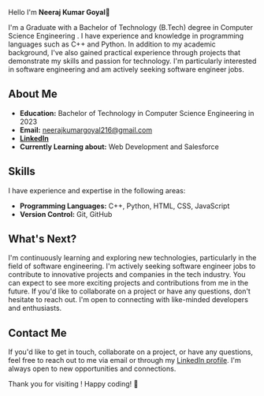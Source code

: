 
Hello I'm **Neeraj Kumar Goyal**👋

I'm a Graduate with a Bachelor of Technology (B.Tech) degree in Computer Science Engineering . I have experience and knowledge in programming languages such as C++ and Python. In addition to my academic background, I've also gained practical experience through projects that demonstrate my skills and passion for technology. I'm particularly interested in software engineering and am actively seeking software engineer jobs.

## About Me

- **Education:** Bachelor of Technology in Computer Science Engineering in 2023
- **Email:** neerajkumargoyal216@gmail.com
- **[LinkedIn](https://www.linkedin.com/in/neerajkumargoyal16)**
- **Currently Learning about:** Web Development and Salesforce 

## Skills

I have experience and expertise in the following areas:

- **Programming Languages:** C++, Python, HTML, CSS, JavaScript
- **Version Control:** Git, GitHub
  

<!--
## Projects

Here are a few notable projects you can find in my repositories:



## Repositories for Individual Projects

You can find the source code for each project in their respective repositories. Feel free to explore, contribute, or use them as references for your own projects.
-->
## What's Next?

I'm continuously learning and exploring new technologies, particularly in the field of software engineering. I'm actively seeking software engineer jobs to contribute to innovative projects and companies in the tech industry. You can expect to see more exciting projects and contributions from me in the future. If you'd like to collaborate on a project or have any questions, don't hesitate to reach out. I'm open to connecting with like-minded developers and enthusiasts.


## Contact Me

If you'd like to get in touch, collaborate on a project, or have any questions, feel free to reach out to me via email or through my [LinkedIn profile](https://www.linkedin.com/in/neerajkumargoyal16). I'm always open to new opportunities and connections.

Thank you for visiting ! Happy coding! 🚀
